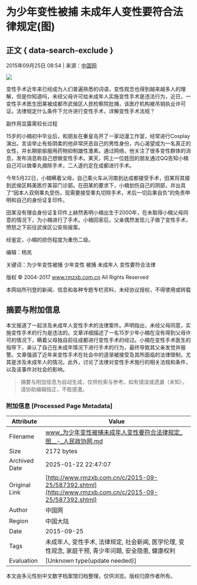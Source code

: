 # 为少年变性被捕 未成年人变性要符合法律规定(图)

## 正文 { data-search-exclude }


2015年09月25日 08:54 | 来源：[中国网](http://www.baidu.com/baidu?word=中国网)

![](/upload/resources/image/2015/09/25/122434.png)

变性手术近年来已经成为人们普遍熟悉的词语，变性观念也得到越来越多人的理解，但是你知道吗，未经父母许可给未成年人实施变性手术是违法行为，近日，一变性手术医生田某被成都市武侯区人民检察院批捕，该医疗机构被吊销执业许可证。法律规定什么条件下允许进行变性手术，详解变性手术法规？

副作用显露需较长过程

15岁的小楠初中毕业后，和朋友在秦皇岛开了一家动漫工作室，经常进行Cosplay演出。言谈举止有些阴柔的他非常厌恶自己的男性身份，内心渴望成为一名真正的女性，并长期偷偷服用药物抑制雄性激素。通过网络，他关注了很多变性群体的消息，发布消息称自己想做变性手术。某天，网上一位姓田的朋友通过QQ告知小楠自己可以做睾丸摘除手术，二人遂约定在成都进行手术。

今年5月22日，小楠瞒着父母，自己乘火车从河南到达成都接受手术，田某将其接到武侯区韩美医疗美容门诊部。在田某的要求下，小楠划伤自己的阴部，并出具了“因本人双侧睾丸受伤，现需要接受睾丸切除手术，术后一切后果自负”的免责申明和自己的身份证复印件。

田某没有理会身份证复印件上赫然表明小楠出生于2000年，在未取得小楠父母同意的情况下，为小楠进行了手术。小楠回家后，父亲偶然发现儿子做了变性手术，愤怒之下前往武侯区公安局报案。

经鉴定，小楠的损伤程度为重伤二级。

编辑：杨岚

关键词：为少年变性被捕 少年变性 被捕 未成年人 变性要符合法律

版权 © 2004-2017 www.rmzxb.com.cn All Rights Reserved

本网站所刊登的新闻、信息和各种专题专栏资料，未经协议授权，不得使用或转载
<!-- tcd_original_link http://www.rmzxb.com.cn/c/2015-09-25/587392.shtml -->


## 摘要与附加信息

<!-- tcd_abstract -->
本文报道了一起涉及未成年人变性手术的法律案件。声明指出，未经父母同意，实施变性手术的行为是违法的。文章详细描述了一名15岁少年小楠在没有得到父母许可的情况下，瞒着父母独自前往成都进行变性手术的经过。小楠在变性手术医生的指导下，承认了自己在未成年情况下进行手术的行为，最终导致其父亲发觉并报警。文章强调了近年来变性手术在社会中的逐渐被接受及其所面临的法律限制，尤其是涉及未成年人的情况。此外，讨论了法律对变性手术施行的相关法规和条件，以及该事件对社会的影响。
<!-- tcd_abstract_end -->

> 摘要与附加信息为自动生成，仅供检索与参考。如有错误或遗漏（未知），请协助编辑指正，不胜感激。

### 附加信息 [Processed Page Metadata]

| Attribute       | Value                                  |
|-----------------|----------------------------------------|
| Filename        | www_为少年变性被捕未成年人变性要符合法律规定_图__-_人民政协网.md                             |
| Size            | 2172 bytes                           |
| Archived Date   | 2025-01-22 22:47:07                             |
| Original Link   | [http://www.rmzxb.com.cn/c/2015-09-25/587392.shtml](http://www.rmzxb.com.cn/c/2015-09-25/587392.shtml)                       |
| Author          | 中国网                               |
| Region          | 中国大陆                               |
| Date            | 2015-09-25                                 |
| Tags            | 未成年人, 变性手术, 法律规定, 社会新闻, 医学伦理, 变性观念, 家庭干预, 青少年问题, 安全隐患, 健康权利                                 |
| Evaluation            | [Unknown type(update needed)]                                 |
<!-- tcd_table_end -->

本文由多元性别中文数字档案馆归档整理，仅供浏览。版权归原作者所有。
